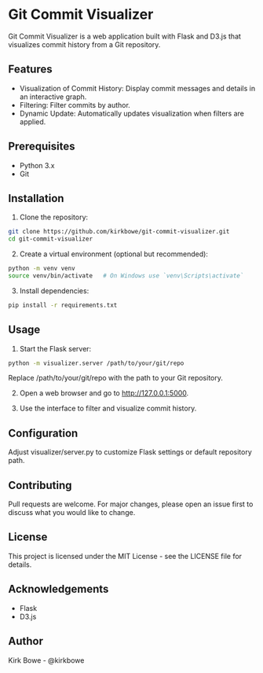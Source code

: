 # Git Commit Visualizer

Git Commit Visualizer is a web application built with Flask and D3.js that visualizes commit history from a Git repository.


## Features

- Visualization of Commit History: Display commit messages and details in an interactive graph.
- Filtering: Filter commits by author.
- Dynamic Update: Automatically updates visualization when filters are applied.


## Prerequisites

- Python 3.x
- Git

## Installation

1. Clone the repository:

```bash
git clone https://github.com/kirkbowe/git-commit-visualizer.git
cd git-commit-visualizer
```

2. Create a virtual environment (optional but recommended):

```bash
python -m venv venv
source venv/bin/activate   # On Windows use `venv\Scripts\activate`
```

3. Install dependencies:

```bash
pip install -r requirements.txt
```

## Usage

1. Start the Flask server:

```bash
python -m visualizer.server /path/to/your/git/repo
```

Replace /path/to/your/git/repo with the path to your Git repository.

2. Open a web browser and go to http://127.0.0.1:5000.

3. Use the interface to filter and visualize commit history.

## Configuration

Adjust visualizer/server.py to customize Flask settings or default repository path.

## Contributing

Pull requests are welcome. For major changes, please open an issue first to discuss what you would like to change.

## License

This project is licensed under the MIT License - see the LICENSE file for details.

## Acknowledgements

- Flask
- D3.js


## Author

Kirk Bowe - @kirkbowe